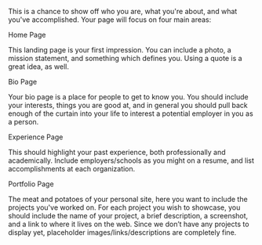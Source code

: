 This is a chance to show off who you are, what you're about, and what you've accomplished. Your page will focus on four main areas:

Home Page

This landing page is your first impression. You can include a photo, a mission statement, and something which defines you. Using a quote is a great idea, as well.

Bio Page

Your bio page is a place for people to get to know you. You should include your interests, things you are good at, and in general you should pull back enough of the curtain into your life to interest a potential employer in you as a person.

Experience Page

This should highlight your past experience, both professionally and academically.  Include employers/schools as you might on a resume, and list accomplishments at each organization.

Portfolio Page

The meat and potatoes of your personal site, here you want to include the projects you've worked on. For each project you wish to showcase, you should include the name of your project, a brief description, a screenshot, and a link to where it lives on the web.  Since we don’t have any projects to display yet, placeholder images/links/descriptions are completely fine.